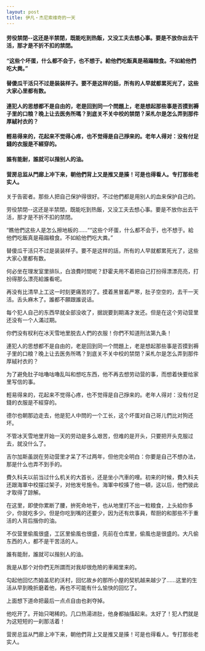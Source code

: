 ```yaml
---
layout: post
title: 伊凡・杰尼索维奇的一天
---
```

#### 劳役禁閉--这还是半禁閉，既能吃到热飯，又没工夫去想心事。要是不放你出去干活，那才是不折不扣的禁閉。
#### “这些个坏蛋，什么都不会于，也不想于。給他們吃飯真是葙蹋粮食。不如給他們吃大粪。”
#### 替傻瓜干活只不过是装装样子。要不是这样的話，所有的人早就都累死光了，这些大家心里都有数。
#### 連犯人的思想都不是自由的，老是回到同一个問題上，老是想起那些事是否摸到褥子里的口粮？晚上让去医务所嗎？到底关不关中校的禁閉？采札尔是怎么弄到那件厚絨衬衣的？
#### 輕易得来的，花起来不觉得心疼，也不觉得是自己掙来的。老年人得对：没有付足錢的衣服是不經穿的。
#### 誰有能耐，誰就可以揩别人的油。
#### 营房总监从門廊上冲下来，朝他們背上又是推又是揍！可是也得看人。专打那些老实人。
<!-- more -->
关于告密者。那些人把自己保护得很好。不过他們都是用别人的血来保护自己的。

劳役禁閉--这还是半禁閉，既能吃到热飯，又没工夫去想心事。要是不放你出去干活，那才是不折不扣的禁閉。

“瞧他們这些人是怎么擦地板的......““这些个坏蛋，什么都不会于，也不想于。給他們吃飯真是葙蹋粮食。不如給他們吃大粪。”

替傻瓜干活只不过是装装样子。要不是这样的話，所有的人早就都累死光了，这些大家心里都有数。

何必坐在理发室里排队，白浪費时間呢？舒霍夫用不着把自己打扮得漂漂亮亮，打扮得那么漂亮給誰看呢。

再没有比清早上工这一时刻更痛苦的了。摸着黑冒着严寒，肚子空空的，去干一天活。舌头麻木了。誰都不願跟誰说话。

每个犯人自己的东西早就全部没收了，据説要到期滿才发还。但是在这个劳动营里还没有一个人滿过期。

你們没有杈利在冰天雪地里脱去人們的衣服！你們不知道刑法第九条！

連犯人的思想都不是自由的，老是回到同一个問題上，老是想起那些事是否摸到褥子里的口粮？晚上让去医务所嗎？到底关不关中校的禁閉？采札尔是怎么弄到那件厚絨衬衣的？

为了避免肚子咕嚕咕嚕乱叫和想吃东西，他不再去想劳动营的事，而想着快要给家里写信的事。

輕易得来的，花起来不觉得心疼，也不觉得是自己掙来的。老年人得对：没有付足錢的衣服是不經穿的。

德尔也朝那边走去，他是犯人中問的一个工长，这个坏蛋对自己哥儿們比对狗还坏。

不管冰天雪地里开始一天的劳动是多么艰苦，但难的是开头，只要把开头克服过去，就没什么了。

吉尔加斯虽説在劳动营里才呆了不过两年，但他完全明白：你要是自己不想办法，那是什么也弄不到手的。

費久科夫以前当过什么机关的大首长，还是坐小汽車的哩。初来的时候，費久科夫还跟海軍中校摆过架子，对他发号施令。海軍中校揍了他一頓，这以后，他們彼此才取得了諒解。

在这里，即使你累断了腰，拚死命地干，也从地里打不出一粒粮食，上头給你多少，你就吃多少。但是你吃到嘴的还要少，因为还有炊事員，帮厨的和那些不于重活的人背后揩你的油。

不仅营里偷風很盛，工区里偷風也很盛，先前在仓库里，偷風也是很盛的。大凡偷东西的人，都不是干苦活的人。

誰有能耐，誰就可以揩别人的油。

我是从那个对你們无所謂而对我却很危險的車厢里来的。

勾起他回忆杰姆盖尼約沃村，回忆故乡的那所小屋的契机越来越少了......这里的生活从早到晚折磨着他，再也不可能有什么愉快的回忆了。

上面想下道命把最后一点点自由也剥夺掉。

他吃开了。开始只喝稀的。几口热湯进肚，他身都抽搐起来。太好了！犯人們就是为这短短的一刹那活着！

营房总监从門廊上冲下来，朝他們背上又是推又是揍！可是也得看人。专打那些老实人。

